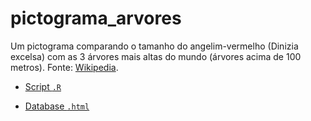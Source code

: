# pictograma_arvores

Um pictograma comparando o tamanho do angelim-vermelho (Dinizia excelsa) com as 3 árvores mais altas do mundo (árvores acima de 100 metros). Fonte: [Wikipedia](https://en.wikipedia.org/wiki/List_of_tallest_trees).

- [Script `.R`](https://github.com/fblpalmeira/pictograma_arvores/blob/main/data/pictogram.R)

- [Database `.html`](https://en.wikipedia.org/wiki/List_of_tallest_trees)

<img src="">
